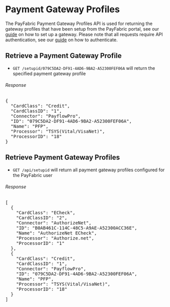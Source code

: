 Payment Gateway Profiles
========================

The PayFabric Payment Gateway Profiles API is used for returning the gateway profiles that have been setup from the PayFabric portal, see our [guide](https://github.com/PayFabric/Portal/blob/master/Sections/Configure%20Portal.md#gateway-profile) on how to set up a gateway.  Please note that all requests require API authentication, see our [guide](Authentication.md) on how to authenticate.

Retrieve a Payment Gateway Profile
----------------------------------

* `GET /setupid/079C5DA2-DF91-4AD6-9BA2-A52300FEF06A` will return the specified payment gateway profile 
 
###### Response
<pre>
{
  "CardClass": "Credit",
  "CardClassID": "1",
  "Connector": "PayflowPro",
  "ID": "079C5DA2-DF91-4AD6-9BA2-A52300FEF06A",
  "Name": "PFP",
  "Processor": "TSYS(Vital/VisaNet)",
  "ProcessorID": "18"
}
</pre>

Retrieve Payment Gateway Profiles
---------------------------------

* `GET /api/setupid` will return all payment gateway profiles configured for the PayFabric user
 
###### Response
<pre>
[
  {
    "CardClass": "ECheck",
    "CardClassID": "2",
    "Connector": "AuthorizeNet",
    "ID": "B0AB461C-114C-48C5-A9AE-A52300ACC36E",
    "Name": "AuthorizeNet ECheck",
    "Processor": "Authorize.net",
    "ProcessorID": "1"
  },
  {
    "CardClass": "Credit",
    "CardClassID": "1",
    "Connector": "PayflowPro",
    "ID": "079C5DA2-DF91-4AD6-9BA2-A52300FEF06A",
    "Name": "PFP",
    "Processor": "TSYS(Vital/VisaNet)",
    "ProcessorID": "18"
  }
]
</pre>
